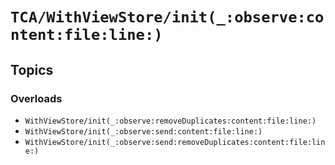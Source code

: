 # ``TCA/WithViewStore/init(_:observe:content:file:line:)``

## Topics

### Overloads

- ``WithViewStore/init(_:observe:removeDuplicates:content:file:line:)``
- ``WithViewStore/init(_:observe:send:content:file:line:)``
- ``WithViewStore/init(_:observe:send:removeDuplicates:content:file:line:)``
